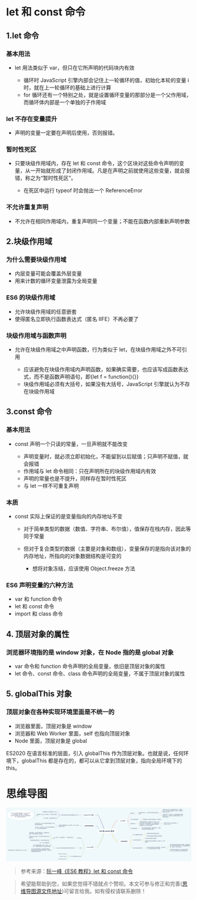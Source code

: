 # let 和 const 命令

## 1.let 命令

### 基本用法

- let 用法类似于 var，但只在它所声明的代码块内有效

  - 循环时 JavaScript 引擎内部会记住上一轮循环的值，初始化本轮的变量 i 时，就在上一轮循环的基础上进行计算
  - for 循环还有一个特别之处，就是设置循环变量的那部分是一个父作用域，而循环体内部是一个单独的子作用域

### let 不存在变量提升

- 声明的变量一定要在声明后使用，否则报错。

### 暂时性死区

- 只要块级作用域内，存在 let 和 const 命令，这个区块对这些命令声明的变量，从一开始就形成了封闭作用域。凡是在声明之前就使用这些变量，就会报错，称之为“暂时性死区”。

  - 在死区中运行 typeof 时会抛出一个 ReferenceError

### 不允许重复声明

- 不允许在相同作用域内，重复声明同一个变量；不能在函数内部重新声明参数

## 2.块级作用域

### 为什么需要块级作用域

- 内层变量可能会覆盖外层变量
- 用来计数的循环变量泄露为全局变量

### ES6 的块级作用域

- 允许块级作用域的任意嵌套
- 使得匿名立即执行函数表达式（匿名 IIFE）不再必要了

### 块级作用域与函数声明

- 允许在块级作用域之中声明函数，行为类似于 let，在块级作用域之外不可引用

  - 应该避免在块级作用域内声明函数，如果确实需要，也应该写成函数表达式，而不是函数声明语句，即{let f = function(){}}
  - 块级作用域必须有大括号，如果没有大括号，JavaScript 引擎就认为不存在块级作用域

## 3.const 命令

### 基本用法

- const 声明一个只读的常量，一旦声明就不能改变

  - 声明变量时，就必须立即初始化，不能留到以后赋值；只声明不赋值，就会报错
  - 作用域与 let 命令相同：只在声明所在的块级作用域内有效
  - 声明的常量也是不提升，同样存在暂时性死区
  - 与 let 一样不可重复声明

### 本质

- const 实际上保证的是变量指向的内存地址不变

  - 对于简单类型的数据（数值、字符串、布尔值），值保存在栈内存，因此等同于常量
  - 但对于复合类型的数据（主要是对象和数组），变量保存的是指向该对象的内存地址，所指向的对象数据结构是可变的

    - 想将对象冻结，应该使用 Object.freeze 方法

### ES6 声明变量的六种方法

- var 和 function 命令
- let 和 const 命令
- import 和 class 命令

## 4. 顶层对象的属性

### 浏览器环境指的是 window 对象，在 Node 指的是 global 对象

- var 命令和 function 命令声明的全局变量，依旧是顶层对象的属性
- let 命令、const 命令、class 命令声明的全局变量，不属于顶层对象的属性

## 5. globalThis 对象

### 顶层对象在各种实现环境里面是不统一的

- 浏览器里面，顶层对象是 window
- 浏览器和 Web Worker 里面，self 也指向顶层对象
- Node 里面，顶层对象是 global

ES2020 在语言标准的层面，引入 globalThis 作为顶层对象。也就是说，任何环境下，globalThis 都是存在的，都可以从它拿到顶层对象，指向全局环境下的 this。

# 思维导图

<img alt="" src="https://github.com/IsolateActors/ES6-Summary/blob/main/image/let%20%E5%92%8C%20const%20%E5%91%BD%E4%BB%A4.png" />

> 参考来源：[阮一峰《ES6 教程》let 和 const 命令](https://wangdoc.com/es6/let.html)

> 希望能帮助到您，如果您觉得不错就点个赞呗。本文可参与修正和完善([思维导图源文件地址](https://github.com/IsolateActors/ES6-Summary/tree/main/%E6%80%9D%E7%BB%B4%E5%AF%BC%E5%9B%BE))可留言给我。如有侵权请联系删除！
